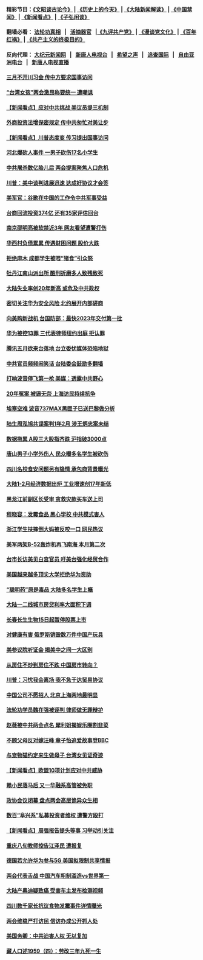 #### 精彩节目：[《文昭谈古论今》](http://134.209.198.168/wenzhao) | [《历史上的今天》](http://134.209.198.168/today-in-history) | [《大陆新闻解读》](http://134.209.198.168/ntdtv-comedy) | [《中国禁闻》](http://134.209.198.168/ntdtv-news) | [《新闻看点》](http://134.209.198.168/news-insight) | [《子弘闲谈》](http://134.209.198.168/zihongxiantan/) 

 #### 翻墙必看： [法轮功真相](http://134.209.198.168:10000/videos/truth.html) &nbsp;&nbsp;|&nbsp;&nbsp; [活摘器官](http://134.209.198.168:10000/videos/res/Organs/) &nbsp;&nbsp;|[《九评共产党》](http://134.209.198.168:10000/videos/jiuping) | [《漫谈党文化》](http://134.209.198.168:10000/videos/mtdwh) | [《百年红祸》](http://134.209.198.168:10000/videos/bnhh) | [《共产主义的终极目的》](http://134.209.198.168:10000/videos/res/zjmd) 

 #### 反向代理： [大纪元新闻网](http://134.209.198.168:10080/) &nbsp;&nbsp;|&nbsp;&nbsp; [新唐人电视台](http://134.209.198.168:8000/) &nbsp;&nbsp;|&nbsp;&nbsp; [希望之声](http://134.209.198.168:8200/) &nbsp;&nbsp;|&nbsp;&nbsp; [追查国际](http://134.209.198.168:10010/) &nbsp;&nbsp;|&nbsp;&nbsp; [自由亚洲电台](http://134.209.198.168:9800/) &nbsp;&nbsp;|&nbsp;&nbsp; [新唐人电视直播](http://134.209.198.168/) 

#### [三月不开川习会 传中方要求国事访问](../pages/nsc413/n11113391.md?t=03142136) 

#### [“台湾女孩”两会激昂称要统一 遭嘲讽](../pages/nsc413/n11113764.md?t=03142136) 

#### [【新闻看点】应对中共挑战 美议员提三机制](../pages/nsc413/n11113410.md?t=03142136) 

#### [外商投资法增保密规定 传中共匆忙对美让步](../pages/nsc413/n11113882.md?t=03142136) 

#### [【新闻看点】川普态度变 传习提出国事访问](../pages/nsc413/n11113351.md?t=03142136) 

#### [河北爆砍人事件 一男子砍伤17名小学生](../pages/nsc413/n11113743.md?t=03142136) 

#### [中共屠杀数亿胎儿后 两会提案聚焦人口危机](../pages/nsc413/n11113782.md?t=03142136) 

#### [川普：美中谈判进展迅速 达成好协议才会签](../pages/nsc413/n11113884.md?t=03142136) 

#### [美军官：谷歌在中国的工作令中共军事受益](../pages/nsc413/n11113729.md?t=03142136) 

#### [台商回流投资374亿 还有35家评估回台](../pages/nsc413/n11111998.md?t=03142136) 

#### [南京邵明亮被软禁近3年 网友看望遭警打伤](../pages/nsc413/n11113440.md?t=03142136) 

#### [华西村负债累累 传遇财困问题 股价大跌](../pages/nsc413/n11113676.md?t=03142136) 

#### [拒绝麻木 成都学生被喂“猪食”引众怒](../pages/nsc413/n11113636.md?t=03142136) 

#### [牡丹江南山派出所 酷刑折磨多人致残致死](../pages/nsc413/n11110541.md?t=03142136) 

#### [大陆失业率创20年新高 或危及中共政权](../pages/nsc413/n11113473.md?t=03142136) 

#### [密切关注华为安全风险 北约展开内部磋商](../pages/nsc413/n11113653.md?t=03142136) 

#### [向美购新战机 台国防部：最快2023年交付第一批](../pages/nsc413/n11112829.md?t=03142136) 

#### [华为被控13罪 三代表律师纽约出庭 拒认罪](../pages/nsc413/n11113444.md?t=03142136) 

#### [腾讯五月欲来台落地 台立委忧媒体恐陷地狱](../pages/nsc413/n11112820.md?t=03142136) 

#### [中共官员频频闹笑话 台陆委会鼓励多翻墙](../pages/nsc413/n11113254.md?t=03142136) 

#### [打响波音停飞第一枪 美媒：透露中共野心](../pages/nsc413/n11112719.md?t=03142136) 

#### [20年冤案 被逼无奈 上海访民持续抗争](../pages/nsc413/n11113130.md?t=03142136) 


#### [埃塞空难 波音737MAX黑匣子已送巴黎做分析](../pages/nsc413/n11112958.md?t=03142136) 

#### [陆生周泓旭共谍案判1年2月 涉王炳忠案未结](../pages/nsc413/n11112757.md?t=03142136) 

#### [数据拖累 A股三大股指齐跌 沪指破3000点](../pages/nsc413/n11112591.md?t=03142136) 

#### [唐山男子小学外伤人 民众曝多名学生被砍伤](../pages/nsc413/n11112777.md?t=03142136) 

#### [四川名校食安问题另有隐情 承包商背景曝光](../pages/nsc413/n11112682.md?t=03142136) 

#### [大陆1-2月经济数据出炉 工业增速创17年新低](../pages/nsc413/n11111951.md?t=03142136) 

#### [黑龙江前副区长受审 贪救灾款买车送上司](../pages/nsc413/n11112454.md?t=03142136) 

#### [程晓容：发霉食品 黑心学校 中共模式害人](../pages/nsc413/n11112112.md?t=03142136) 

#### [浙江学生扶摔倒大妈被反咬一口 网民热议](../pages/nsc413/n11111909.md?t=03142136) 

#### [美军两架B-52轰炸机再飞南海 本月第二次](../pages/nsc413/n11112258.md?t=03142136) 

#### [台市长访美见白宫官员 吁美台强化经贸合作](../pages/nsc413/n11111929.md?t=03142136) 

#### [美国越来越多顶尖大学拒绝华为资助](../pages/nsc413/n11111729.md?t=03142136) 

#### [“聪明药”原是毒品 大陆多名学生上瘾](../pages/nsc413/n11111898.md?t=03142136) 

#### [大陆一二线城市房贷利率大面积下调](../pages/nsc413/n11111846.md?t=03142136) 

#### [长春长生生物15日起暂停股票上市](../pages/nsc413/n11111840.md?t=03142136) 

#### [对健康有害 俄罗斯销毁数万件中国产玩具](../pages/nsc413/n11111612.md?t=03142136) 

#### [美参议院听证会 揭美中之间一大区别](../pages/nsc413/n11111663.md?t=03142136) 

#### [从房住不炒到房住不跌 中国房市转向？](../pages/nsc413/n11111543.md?t=03142136) 

#### [川普：习忧我会离场 我不急于达贸易协议](../pages/nsc413/n11111521.md?t=03142136) 

#### [中国公司不愿招人 北京上海两地最明显](../pages/nsc413/n11111407.md?t=03142136) 

#### [法轮功学员魏在强被诬判 律师做无罪辩护](../pages/nsc413/n11111262.md?t=03142136) 

#### [赵薇被中共两会点名 犀利姐揭娱乐圈割韭菜](../pages/nsc413/n11111084.md?t=03142136) 

#### [不顾父母反对嫁汪峰 章子怡追爱故事登BBC](../pages/nsc413/n11110797.md?t=03142136) 

#### [与宠物猫约定来生做母子 台湾女见证奇迹](../pages/nsc413/n11111194.md?t=03142136) 

#### [【新闻看点】欧盟10项计划应对中共威胁](../pages/nsc413/n11111057.md?t=03142136) 

#### [赖小民落马后 又一华融系高管被免职](../pages/nsc413/n11111315.md?t=03142136) 

#### [政协会议闭幕 盘点两会高层诡异众生相](../pages/nsc413/n11111087.md?t=03142136) 

#### [数百“阜兴系”私募投资者维权 遭警方殴打](../pages/nsc413/n11111160.md?t=03142136) 

#### [【新闻看点】周强报告提头等事 习举动引关注](../pages/nsc413/n11110932.md?t=03142136) 

#### [重庆八旬教师控告江泽民 遭报复](../pages/nsc413/n11110799.md?t=03142136) 

#### [德国若允许华为参与5G 美国拟限制共享情报](../pages/nsc413/n11111029.md?t=03142136) 

#### [两会代表舌战 中国汽车粗制滥造vs世界第一](../pages/nsc413/n11111149.md?t=03142136) 

#### [大陆产奥迪疑致癌 受害车主发布检测视频](../pages/nsc413/n11110857.md?t=03142136) 

#### [四川数千家长抗议食物发霉事件详情曝光](../pages/nsc413/n11111054.md?t=03142136) 

#### [两会维稳严打访民 信访办成公开抓人处](../pages/nsc413/n11110959.md?t=03142136) 

#### [美国务卿：中共迫害人权 无以复加](../pages/nsc413/n11110966.md?t=03142136) 

#### [藏人口述1959（四）：劳改三年九死一生](../pages/nsc413/n11111017.md?t=03142136) 

